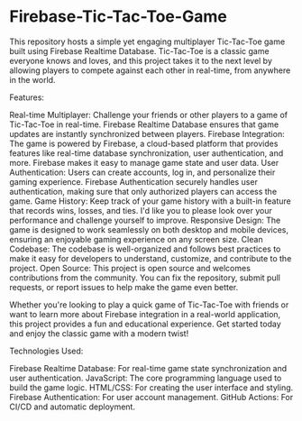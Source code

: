 # Firebase-Tic-Tac-Toe-Game
This repository hosts a simple yet engaging multiplayer Tic-Tac-Toe game built using Firebase Realtime Database. Tic-Tac-Toe is a classic game everyone knows and loves, and this project takes it to the next level by allowing players to compete against each other in real-time, from anywhere in the world.


Features:

Real-time Multiplayer: Challenge your friends or other players to a game of Tic-Tac-Toe in real-time. Firebase Realtime Database ensures that game updates are instantly synchronized between players.
Firebase Integration: The game is powered by Firebase, a cloud-based platform that provides features like real-time database synchronization, user authentication, and more. Firebase makes it easy to manage game state and user data.
User Authentication: Users can create accounts, log in, and personalize their gaming experience. Firebase Authentication securely handles user authentication, making sure that only authorized players can access the game.
Game History: Keep track of your game history with a built-in feature that records wins, losses, and ties. I'd like you to please look over your performance and challenge yourself to improve.
Responsive Design: The game is designed to work seamlessly on both desktop and mobile devices, ensuring an enjoyable gaming experience on any screen size.
Clean Codebase: The codebase is well-organized and follows best practices to make it easy for developers to understand, customize, and contribute to the project.
Open Source: This project is open source and welcomes contributions from the community. You can fix the repository, submit pull requests, or report issues to help make the game even better.

Whether you're looking to play a quick game of Tic-Tac-Toe with friends or want to learn more about Firebase integration in a real-world application, this project provides a fun and educational experience. Get started today and enjoy the classic game with a modern twist!


Technologies Used:

Firebase Realtime Database: For real-time game state synchronization and user authentication.
JavaScript: The core programming language used to build the game logic.
HTML/CSS: For creating the user interface and styling.
Firebase Authentication: For user account management.
GitHub Actions: For CI/CD and automatic deployment.
